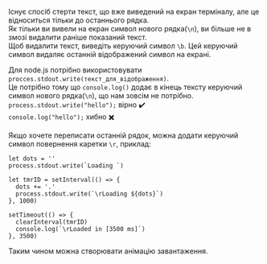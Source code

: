Існує спосіб стерти текст, що вже виведений на екран терміналу, але це відноситься тільки до останнього рядка.  
Як тільки ви вивели на екран символ нового рядка(```\n```), ви більше не в змозі видалити раніше показаний текст.  
Щоб видалити текст, виведіть керуючий символ ```\b```. Цей керуючий символ видаляє останній відображений символ на екрані.  

Для node.js потрібно використовувати ```procces.stdout.write(текст_для_відображення)```.  
Це потрібно тому що ```console.log()``` додає в кінець тексту керуючий символ нового рядка(```\n```), що нам зовсім не потрібно.  
```process.stdout.write("hello");``` вірно :heavy_check_mark:   
```console.log("hello");``` хибно :heavy_multiplication_x:   


Якщо хочете переписати останній рядок, можна додати керуючий символ повернення каретки ```\r```, приклад:
```
let dots = ''
process.stdout.write(`Loading `)

let tmrID = setInterval(() => {
  dots += '.'
  process.stdout.write(`\rLoading ${dots}`)
}, 1000)

setTimeout(() => {
  clearInterval(tmrID)
  console.log(`\rLoaded in [3500 ms]`)
}, 3500)
```
Таким чином можна створювати анімацію завантаження.  
